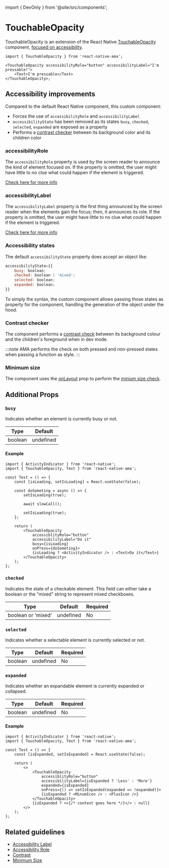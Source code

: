import { DevOnly } from '@site/src/components';

# TouchableOpacity

TouchableOpacity is an extension of the React Native [TouchableOpacity](https://reactnative.dev/docs/touchableopacity) component, [focused on accessibility](#accessibility-improvements).

```tsx
import { TouchableOpacity } from 'react-native-ama';

<TouchableOpacity accessibilityRole="button" accessibilityLabel="I'm pressable!">
    <Text>I'm pressable</Text>
</TouchableOpacity>;
```

## Accessibility improvements

Compared to the default React Native component, this custom component:

- Forces the use of `accessibilityRole` and `accessibilityLabel` <DevOnly />
- `accessibilityState` has been removed as its states `busy`, `checked`, `selected`, `expanded` are exposed as a property
- Performs a [contrast checker](../guidelines/contrast.md) between its background color and its children color <DevOnly />

### accessibilityRole

The `accessibilityRole` property is used by the screen reader to announce the kind of element focused on. If the property is omitted, the user might have little to no clue what could happen if the element is triggered.

[Check here for more info](../guidelines/accessibility-role.md)

### accessibilityLabel

The `accessibilityLabel` property is the first thing announced by the screen reader when the elements gain the focus; then, it announces its role. If the property is omitted, the user might have little to no clue what could happen if the element is triggered.

[Check here for more info](../guidelines/accessibility-label.md)

### Accessibility states

The default `accessibilityState` property does accept an object like:

```js
accessibilityState={{
    busy: boolean;
    checked: boolean | 'mixed';
    selected: boolean;
    expanded: boolean;
}}
```

To simply the syntax, the custom component allows passing those states as property for the component, handling the generation of the object under the hood.

### Contrast checker

The component performs a [contrast check](../guidelines/contrast.md) between its background colour and the children's foreground when in dev mode.

:::note
AMA performs the check on both pressed and non-pressed states when passing a function as style.
:::

### Minimum size

The component uses the [onLayout](https://reactnative.dev/docs/layoutevent) prop to perform the [minium size check](../guidelines/minimum-size.md).

## Additional Props

### `busy`

Indicates whether an element is currently busy or not.

| Type    | Default   |
| ------- | --------- |
| boolean | undefined |

#### Example

```tsx
import { ActivityIndicator } from 'react-native';
import { TouchableOpacity, Text } from 'react-native-ama';

const Test = () => {
    const [isLoading, setIsLoading] = React.useState(false);

    const doSometing = async () => {
        setIsLoading(true);

        await slowCall();

        setIsLoading(true);
    };

    return (
        <TouchableOpacity
            accessiblityRole="button"
            accessibilityLabel="Do it"
            busy={isLoading}
            onPress={doSometing}>
            {isLoading ? <ActivityIndicator /> : <Text>Do it</Text>}
        </TouchableOpacity>
    );
};
```

### `checked`

Indicates the state of a checkable element. This field can either take a boolean or the "mixed" string to represent mixed checkboxes.

| Type               | Default   | Required |
| ------------------ | --------- | -------- |
| boolean or 'mixed' | undefined | No       |

### `selected`

Indicates whether a selectable element is currently selected or not.

| Type    | Default   | Required |
| ------- | --------- | -------- |
| boolean | undefined | No       |

### `expanded`

Indicates whether an expandable element is currently expanded or collapsed.

| Type    | Default   | Required |
| ------- | --------- | -------- |
| boolean | undefined | No       |

#### Example

```tsx
import { ActivityIndicator } from 'react-native';
import { TouchableOpacity, Text } from 'react-native-ama';

const Test = () => {
    const [isExpanded, setIsExpanded] = React.useState(false);

    return (
        <>
            <TouchableOpacity
                accessiblityRole="button"
                accessibilityLabel={isExpanded ? 'Less' : 'More'}
                expanded={isExpanded}
                onPress={() => setIsExpanded(expanded => !expanded)}>
                {isExpanded ? <MinumIcon /> : <PlusIcon />}
            </TouchableOpacity>
            {isExpanded ? <>{/* content goes here */}</> : null}
        </>
    );
};
```

## Related guidelines

- [Accessibility Label](../guidelines/accessibility-label)
- [Accessibility Role](../guidelines/accessibility-role)
- [Contrast](../guidelines/contrast)
- [Minimum Size](../guidelines/minimum-size)
